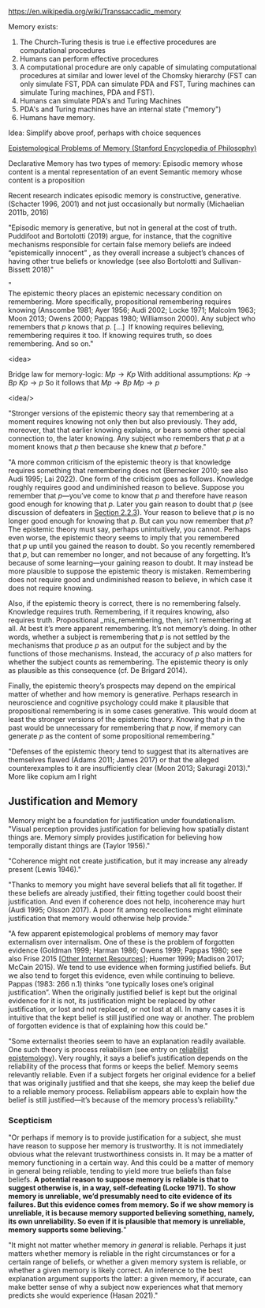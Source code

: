 https://en.wikipedia.org/wiki/Transsaccadic_memory

Memory exists:
1. The Church-Turing thesis is true i.e effective procedures are computational procedures
2. Humans can perform effective procedures
3. A computational procedure are only capable of simulating computational procedures at similar and lower level of the Chomsky hierarchy (FST can only simulate FST, PDA can simulate PDA and FST, Turing machines can simulate Turing machines, PDA and FST).
4. Humans can simulate PDA's and Turing Machines
5. PDA's and Turing machines have an internal state ("memory")
6. Humans have memory.

Idea: Simplify above proof, perhaps with choice sequences

[Epistemological Problems of Memory (Stanford Encyclopedia of Philosophy)](https://plato.stanford.edu/entries/memory-episprob/)

Declarative Memory has two types of memory:
Episodic memory whose content is a mental representation of an event
Semantic memory whose content is a proposition


Recent research indicates episodic memory is constructive, generative. (Schacter 1996, 2001) and not just occasionally but normally (Michaelian 2011b, 2016)

"Episodic memory is generative, but not in general at the cost of truth. Puddifoot and Bortolotti (2019) argue, for instance, that the cognitive mechanisms responsible for certain false memory beliefs are indeed “epistemically innocent” , as they overall increase a subject’s chances of having other true beliefs or knowledge (see also Bortolotti and Sullivan-Bissett 2018)"

"  
The epistemic theory places an epistemic necessary condition on remembering. More specifically, propositional remembering requires knowing (Anscombe 1981; Ayer 1956; Audi 2002; Locke 1971; Malcolm 1963; Moon 2013; Owens 2000; Pappas 1980; Williamson 2000). Any subject who remembers that _p_ knows that _p_. [...]  If knowing requires believing, remembering requires it too. If knowing requires truth, so does remembering. And so on."

\<idea>

Bridge law for memory-logic:
$Mp\rightarrow Kp$
With additional assumptions:
$Kp\rightarrow Bp$ 
$Kp\rightarrow p$
So it follows that
$Mp\rightarrow Bp$
$Mp\rightarrow p$

\<idea/>

"Stronger versions of the epistemic theory say that remembering at a moment requires knowing not only then but also previously. They add, moreover, that that earlier knowing explains, or bears some other special connection to, the later knowing. Any subject who remembers that _p_ at a moment knows that _p_ then because she knew that _p_ before."

"A more common criticism of the epistemic theory is that knowledge requires something that remembering does not (Bernecker 2010; see also Audi 1995; Lai 2022). One form of the criticism goes as follows. Knowledge roughly requires good and undiminished reason to believe. Suppose you remember that _p_—you’ve come to know that _p_ and therefore have reason good enough for knowing that _p_. Later you gain reason to doubt that _p_ (see discussion of defeaters in [Section 2.2.3](https://plato.stanford.edu/entries/memory-episprob/#ProbForgDefe)). Your reason to believe that _p_ is no longer good enough for knowing that _p_. But can you now remember that _p_? The epistemic theory must say, perhaps unintuitively, you cannot. Perhaps even worse, the epistemic theory seems to imply that you remembered that _p_ up until you gained the reason to doubt. So you recently remembered that _p_, but can remember no longer, and not because of any forgetting. It’s because of some learning—your gaining reason to doubt. It may instead be more plausible to suppose the epistemic theory is mistaken. Remembering does not require good and undiminished reason to believe, in which case it does not require knowing.

Also, if the epistemic theory is correct, there is no remembering falsely. Knowledge requires truth. Remembering, if it requires knowing, also requires truth. Propositional _mis_remembering, then, isn’t remembering at all. At best it’s mere apparent remembering. It’s not memory’s doing. In other words, whether a subject is remembering that _p_ is not settled by the mechanisms that produce _p_ as an output for the subject and by the functions of those mechanisms. Instead, the accuracy of _p_ also matters for whether the subject counts as remembering. The epistemic theory is only as plausible as this consequence (cf. De Brigard 2014).

Finally, the epistemic theory’s prospects may depend on the empirical matter of whether and how memory is generative. Perhaps research in neuroscience and cognitive psychology could make it plausible that propositional remembering is in some cases generative. This would doom at least the stronger versions of the epistemic theory. Knowing that _p_ in the past would be unnecessary for remembering that _p_ now, if memory can generate _p_ as the content of some propositional remembering."

"Defenses of the epistemic theory tend to suggest that its alternatives are themselves flawed (Adams 2011; James 2017) or that the alleged counterexamples to it are insufficiently clear (Moon 2013; Sakuragi 2013)." More like copium am I right


## Justification and Memory

Memory might be a foundation for justification under foundationalism. "Visual perception provides justification for believing how spatially distant things are. Memory simply provides justification for believing how temporally distant things are (Taylor 1956)."

"Coherence might not create justification, but it may increase any already present (Lewis 1946)."

"Thanks to memory you might have several beliefs that all fit together. If these beliefs are already justified, their fitting together could boost their justification. And even if coherence does not help, incoherence may hurt (Audi 1995; Olsson 2017). A poor fit among recollections might eliminate justification that memory would otherwise help provide."

"A few apparent epistemological problems of memory may favor externalism over internalism. One of these is the problem of forgotten evidence (Goldman 1999; Harman 1986; Owens 1999; Pappas 1980; see also Frise 2015 [[Other Internet Resources](https://plato.stanford.edu/entries/memory-episprob/#Oth)]; Huemer 1999; Madison 2017; McCain 2015). We tend to use evidence when forming justified beliefs. But we also tend to forget this evidence, even while continuing to believe. Pappas (1983: 266 n.1) thinks “one typically loses one’s original justification”. When the originally justified belief is kept but the original evidence for it is not, its justification might be replaced by other justification, or lost and not replaced, or not lost at all. In many cases it is intuitive that the kept belief is still justified one way or another. The problem of forgotten evidence is that of explaining how this could be."

"Some externalist theories seem to have an explanation readily available. One such theory is process reliabilism (see entry on [reliabilist epistemology](https://plato.stanford.edu/entries/reliabilism/)). Very roughly, it says a belief’s justification depends on the reliability of the process that forms or keeps the belief. Memory seems relevantly reliable. Even if a subject forgets her original evidence for a belief that was originally justified and that she keeps, she may keep the belief due to a reliable memory process. Reliabilism appears able to explain how the belief is still justified—it’s because of the memory process’s reliability."




### Scepticism

"Or perhaps if memory is to provide justification for a subject, she must have reason to suppose her memory is trustworthy. It is not immediately obvious what the relevant trustworthiness consists in. It may be a matter of memory functioning in a certain way. And this could be a matter of memory in general being reliable, tending to yield more true beliefs than false beliefs. **A potential reason to suppose memory is reliable is that to suggest otherwise is, in a way, self-defeating (Locke 1971). To show memory is unreliable, we’d presumably need to cite evidence of its failures. But this evidence comes from memory. So if we show memory is unreliable, it is because memory supported believing something, namely, its own unreliability. So even if it is plausible that memory is unreliable, memory supports some believing.**"

"It might not matter whether memory _in general_ is reliable. Perhaps it just matters whether memory is reliable in the right circumstances or for a certain range of beliefs, or whether a given memory system is reliable, or whether a given memory is likely correct. An inference to the best explanation argument supports the latter: a given memory, if accurate, can make better sense of why a subject now experiences what that memory predicts she would experience (Hasan 2021)."